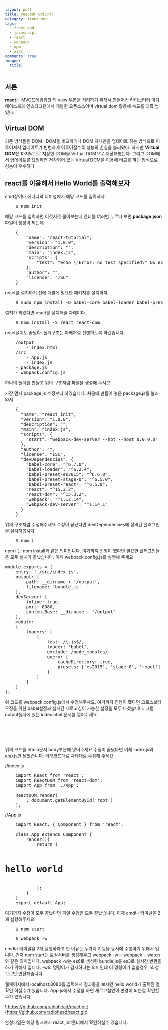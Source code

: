 ```yaml
---
layout: post
title: react란 무엇인가?
category: front-end
tags:
  - front-end
  - javascript
  - react
  - webpack
  - npm
  - ajax
comments: true
images:
  title: 
---
```


## 서론  
**react**는 MVC프레임워크 의 view 부분을 처리하기 위해서 만들어진 라이브러리 이다.
페이스북과 인스타그램에서 개발한 오픈소스이며 virtual dom 활용해 속도를 대폭 높였다.

<!--more-->

## Virtual DOM
기존 방식들은 DOM : DOM을 비교하거나 DOM 자체만을 업데이트 하는 방식으로 이루어져서
업데이트가 빈번하게 이루어질수록 성능의 손실을 불러왔다.
하지만 **Virtual DOM**은 마지막으로 저장한 DOM을 Virtual DOM으로 저장해놓는다.
그리고 DOM에서 업데이트를 요청하면 저장되어 있는 Virtual DOM을 이용해 비교를 하는 방식으로
성능이 우수하다.

## react를 이용해서 Hello World를 출력해보자
cmd창이나 에디터의 터미널에서 해당 코드를 입력하자

<pre class="brush:js">
    $ npm init
</pre>

해당 코드를 입력하면 이것저것 물어보는데 엔터를 여러번 누르다 보면 **package.json**파일이 생성이 되는데

<pre class="brush:js">
    { 
        "name": "react-tutorial", 
        "version": "1.0.0", 
        "description": "", 
        "main": "index.js", 
        "scripts": {
            "test": "echo \"Error: no test specified\" && exit 1"
        }, 
        "author": "", 
        "license": "ISC" 
    }
</pre>

react를 설치하기 전에 개발에 필요한 패키지를 설치하자
<pre class="brush:js">
    $ sudo npm install -D babel-core babel-loader babel-preset-es2015 babel-preset-react webpack webpack-dev-server html-webpack-plugin
</pre>

설치가 되었다면 react를 설치해줄 차례이다.
<pre class="brush:js">
    $ npm install -S react react-dom
</pre>

react설치도 끝났다.
폴더구조는 아래처럼 진행하도록 하겠습니다.

<pre class="brush:js">
    /output
        - index.html
    /src
        - App.js
        - index.js
    - package.js
    - webpack.config.js
</pre>

하나의 폴더를 만들고 위의 구조처럼 파일을 생성해 주시고

가장 먼저 package.js 수정부터 하겠습니다. 처음에 만들어 놓은 package.js를 불러와서

<pre class="brush:js">
    {
      "name": "react_init",
      "version": "1.0.0",
      "description": "",
      "main": "index.js",
      "scripts": {
        "start": "webpack-dev-server --hot --host 0.0.0.0"
      },
      "author": "",
      "license": "ISC",
      "devDependencies": {
        "babel-core": "^6.7.0",
        "babel-loader": "^6.2.4",
        "babel-preset-es2015": "^6.6.0",
        "babel-preset-stage-0": "^6.5.0",
        "babel-preset-react": "^6.5.0",
        "react": "^15.3.2",
        "react-dom": "^15.3.2",
        "webpack": "^1.12.14",
        "webpack-dev-server": "^1.14.1"
      }
    }
</pre>

위의 구조처럼 수정해주세요 수정이 끝났다면 devDependencies에 정의된 플러그인을 설치해봅시다.

<pre class="brush:js">
    $ npm i
</pre>

npm i 는 npm install과 같은 의미입니다. 여기까지 진행이 됐다면 필요한 플러그인들은 모두 
설치가 끝났습니다. 이제 webpack.config.js를 실행해 주세요

<pre class="brush:js">
module.exports = {
    entry: './src/index.js',
    output: {
        path: __dirname + '/output',
        filename: 'bundle.js'
    },
    devServer: {
        inline: true,
        port: 8080,
        contentBase: __dirname + '/output'
    },
    module:
    {
        loaders: [
            {
                test: /\.js$/,
                loader: 'babel',
                exclude: /node_modules/,
                query: {
                    cacheDirectory: true,
                    presets: ['es2015', 'stage-0', 'react']
                }
            }
        ]
    }
};
</pre>

위 코드를 webpack.config.js에서 수정해주세요. 여기까지 진행이 됐다면 
크로스브라우징을 위한 babel설정과 실시간 새로고침이 가능한 설정을 모두 마쳤습니다.
그럼 output폴더에 있는 index.html 문서를 열어주세요.

<pre class="brush:js">
    <div id="root"></div>
    <script src="bundle.js"></script>
</pre>

위의 코드를 html5문서 body부분에 넣어주세요 수정이 끝났다면 이제 index.js와 app.js만
남았습니다. 아래코드대로 차례대로 수정해 주세요

//index.js
<pre class="brush:js">
    import React from 'react';
    import ReactDOM from 'react-dom';
    import App from './App';
    
    ReactDOM.render(
        <App />, document.getElementById('root')
    );
</pre>

//App.js
<pre class="brush:js">
    import React, { Component } from 'react';
    
    class App extends Component {
        render(){
            return (
                <h1>hello world</h1>
            );
        }
    }
    export default App;
</pre>

여기까지 수정이 모두 끝났다면 파일 수정은 모두 끝났습니다. 이제 cmd나 터미널을 2개 실행해주세요

<pre class="brush:js">
    $ npm start
</pre>

<pre class="brush:js">
    $ webpack -w
</pre>

cmd나 터미널을 2개 실행하라고 한 이유는 두가지 기능을 동시에 수행하기 위해서 입니다. 먼저
npm start는 로컬서버를 생성해주고 webpack -w는 webpack --watch와 같은 의미입니다.
webpack -w는 es6로 생성된 bundle.js를 es3로 실시간 변환을 하기 위해서 입니다.
-w의 명령어가 감시하다는 의미인데 이 명령어가 없을경우 1회성으로만 변환해줍니다.

웹페이지에서 localhost:8080를 입력해서 결과물을 보시면 hello world가 출력된 걸 확인
하실수가 있습니다. App.js에서 수정을 하면 새로고침없이 변경이 되는걸 확인할수가 있습니다.

![https://github.com/radlohead/react.git]{https://github.com/radlohead/react.git}

완성파일은 해당 링크에서 react_init폴더에서 확인하실수 있습니다.

<!-- <pre class="brush:js"></pre> -->
<!-- ![test이미지]({{site.url}}/images/es6.jpg) -->
